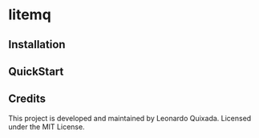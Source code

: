 # litemq

## Installation


## QuickStart


## Credits

This project is developed and maintained by Leonardo Quixada.
Licensed under the MIT License.

